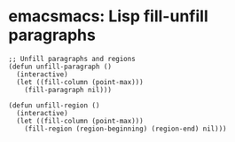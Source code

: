 # emacsmacs: Lisp fill-unfill paragraphs

```
;; Unfill paragraphs and regions
(defun unfill-paragraph ()
  (interactive)
  (let ((fill-column (point-max)))
    (fill-paragraph nil)))

(defun unfill-region ()
  (interactive)
  (let ((fill-column (point-max)))
    (fill-region (region-beginning) (region-end) nil)))
```
